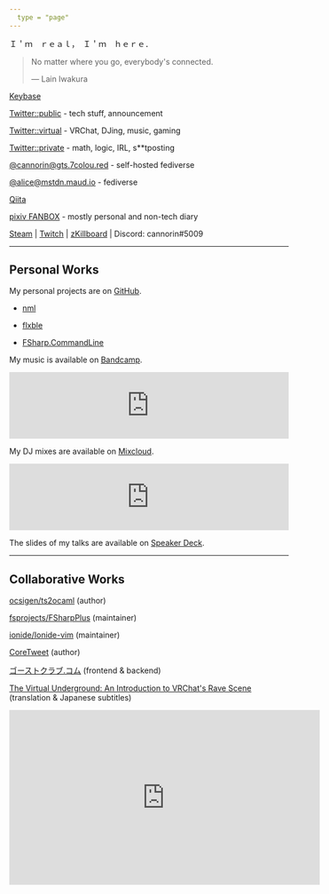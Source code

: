 ```yaml
---
  type = "page"
---
```


Ｉ＇ｍ　ｒｅａｌ，　Ｉ＇ｍ　ｈｅｒｅ．

> No matter where you go, everybody's connected.
>
> ―  Lain Iwakura

[Keybase](https://keybase.io/cannorin)

[Twitter::public](https://twitter.com/cannorin_pub) - tech stuff, announcement

[Twitter::virtual](https://twitter.com/cannorin_vrc) - VRChat, DJing, music, gaming

[Twitter::private](https://twitter.com/cannorin) - math, logic, IRL, s\*\*tposting

[@cannorin@gts.7colou.red](https://gts.7colou.red/@cannorin) - self-hosted fediverse

[@alice@mstdn.maud.io](https://mstdn.maud.io/@alice) - fediverse

[Qiita](https://qiita.com/cannorin/)

[pixiv FANBOX](https://www.pixiv.net/fanbox/creator/14529027) - mostly personal and non-tech diary

[Steam](https://steamcommunity.com/id/cannorin) | [Twitch](https://www.twitch.tv/cannorin) | [zKillboard](https://zkillboard.com/character/96980978/) | Discord: cannorin\#5009

---

## Personal Works

My personal projects are on [GitHub](https://github.com/cannorin?tab=repositories).

- [nml](https://github.com/cannorin/nml)

- [flxble](https://github.com/cannorin/flxble)

- [FSharp.CommandLine](https://github.com/cannorin/FSharp.CommandLine)

My music is available on [Bandcamp](https://cannorin.bandcamp.com/).

<iframe style="border: 0; width: 100%; height: 120px;" src="https://bandcamp.com/EmbeddedPlayer/album=2788216308/size=large/bgcol=ffffff/linkcol=0687f5/tracklist=false/artwork=small/transparent=true/" seamless><a href="https://cannorin.bandcamp.com/album/obliviator">obliviator by cannorin</a></iframe>

My DJ mixes are available on [Mixcloud](https://www.mixcloud.com/cannorin/).

<iframe width="100%" height="120" src="https://www.mixcloud.com/widget/iframe/?hide_cover=1&light=1&feed=%2Fcannorin%2F" frameborder="0" ></iframe>

The slides of my talks are available on [Speaker Deck](https://speakerdeck.com/cannorin).

<script async class="speakerdeck-embed" data-id="cdaf450125fa4655b57870cd3641d8a5" data-ratio="1.77777777777778" src="//speakerdeck.com/assets/embed.js"></script>

---

## Collaborative Works

[ocsigen/ts2ocaml](https://github.com/ocsigen/ts2ocaml) (author)

[fsprojects/FSharpPlus](https://github.com/fsprojects/FSharpPlus) (maintainer)

[ionide/Ionide-vim](https://github.com/ionide/Ionide-vim) (maintainer)

[CoreTweet](https://coretweet.github.io) (author)

[ゴーストクラブ.コム](https://xn--pckjp4dudxftf.xn--tckwe/) (frontend & backend)

[The Virtual Underground: An Introduction to VRChat's Rave Scene](https://www.youtube.com/watch?v=R1wUg9HCODU) (translation & Japanese subtitles)
<iframe width="560" height="315" src="https://www.youtube-nocookie.com/embed/R1wUg9HCODU" title="YouTube video player" frameborder="0" allow="accelerometer; autoplay; clipboard-write; encrypted-media; gyroscope; picture-in-picture" allowfullscreen></iframe>

